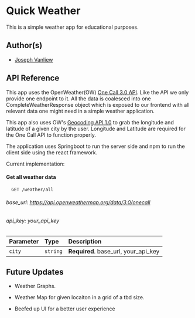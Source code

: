 # Quick Weather

This is a simple weather app for educational purposes. 

## Author(s)
- [Joseph Vanliew](https://github.com/Joseph-Vanliew)
## API Reference
This app uses the OpenWeather(OW) [One Call 3.0 API](https://openweathermap.org/api/one-call-3). Like the API we only provide one endpoint to it. All the data is coalesced into one CompleteWeatherResponse object which is exposed to our frontend with all relevant data one might need in a simple weather application.

This app also uses OW's [Geocoding API 1.0](https://openweathermap.org/api/geocoding-api) to grab the longitude and latitude of a given city by the user. Longitude and Latitude are required for the One Call API to function properly.

The application uses Springboot to run the server side and npm to run the client side using the react framework.

Current implementation:

#### Get all weather data

```http
  GET /weather/all
```
###### base_url: https://api.openweathermap.org/data/3.0/onecall

###### api_key: your_api_key

| Parameter | Type     | Description                          |
| :-------- | :------- |:-------------------------------------|
| `city` | `string` | **Required**. base_url, your_api_key |

## Future Updates
- Weather Graphs.

- Weather Map for given locaiton in a grid of a tbd size.

- Beefed up UI for a better user experience
